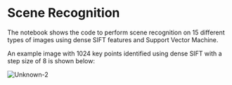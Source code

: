 # Scene Recognition
The notebook shows the code to perform scene recognition on 15 different types of images using dense SIFT features and Support Vector Machine. 

An example image with 1024 key points identified using dense SIFT with a step size of 8 is shown below: 

![Unknown-2](https://github.com/samyukthababu/scene-recognition/assets/118998736/add1b86c-1a2a-46a0-828d-0d63ecece7d7)
